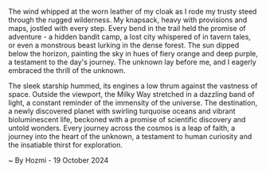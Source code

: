 
The wind whipped at the worn leather of my cloak as I rode my trusty steed through the rugged wilderness. My knapsack, heavy with provisions and maps, jostled with every step. Every bend in the trail held the promise of adventure - a hidden bandit camp, a lost city whispered of in tavern tales, or even a monstrous beast lurking in the dense forest. The sun dipped below the horizon, painting the sky in hues of fiery orange and deep purple, a testament to the day's journey. The unknown lay before me, and I eagerly embraced the thrill of the unknown.

The sleek starship hummed, its engines a low thrum against the vastness of space. Outside the viewport, the Milky Way stretched in a dazzling band of light, a constant reminder of the immensity of the universe. The destination, a newly discovered planet with swirling turquoise oceans and vibrant bioluminescent life, beckoned with a promise of scientific discovery and untold wonders. Every journey across the cosmos is a leap of faith, a journey into the heart of the unknown, a testament to human curiosity and the insatiable thirst for exploration. 

~ By Hozmi - 19 October 2024
